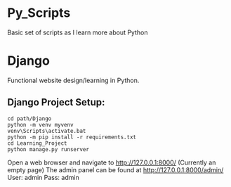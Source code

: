 # Py_Scripts
Basic set of scripts as I learn more about Python

# Django
Functional website design/learning in Python.

## Django Project Setup:
```
cd path/Django
python -m venv myvenv
venv\Scripts\activate.bat
python -m pip install -r requirements.txt
cd Learning_Project
python manage.py runserver
```
Open a web browser and navigate to http://127.0.0.1:8000/ (Currently an empty page) The admin panel can be found at http://127.0.0.1:8000/admin/
User: admin
Pass: admin